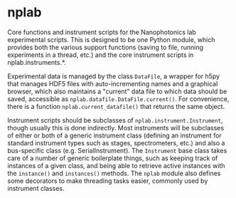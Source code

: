 nplab
=====
Core functions and instrument scripts for the Nanophotonics lab experimental scripts.  This is designed to be one Python module, which provides both the various support functions (saving to file, running experiments in a thread, etc.) and the core instrument scripts in nplab.instruments.*.

Experimental data is managed by the class `DataFile`, a wrapper for h5py that manages HDF5 files with auto-incrementing names and a graphical browser, which also maintains a "current" data file to which data should be saved, accessible as `nplab.datafile.DataFile.current()`.  For convenience, there is a function `nplab.current_datafile()` that returns the same object.

Instrument scripts should be subclasses of `nplab.instrument.Instrument`, though usually this is done indirectly.  Most instruments will be subclasses of either or both of a generic instrument class (defining an instrument for standard instrument types such as stages, spectrometers, etc.) and also a bus-specific class (e.g. SerialInstrument).  The `Instrument` base class takes care of a number of generic boilerplate things, such as keeping track of instances of a given class, and being able to retrieve active instances with the `instance()` and `instances()` methods.  The `nplab` module also defines some decorators to make threading tasks easier, commonly used by instrument classes.


